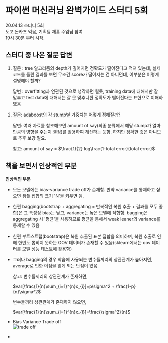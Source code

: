 # 파이썬 머신러닝 완벽가이드 스터디 5회
20.04.13 스터디 5회   
도꼬 돈카츠 먹음, 기획팀 재홍 주임님 참여   
19시 30분 부터 시작. 


## 스터디 중 나온 질문 답변
1.	질문 : tree 알고리즘의 depth가 깊어지면 정확도가 떨어진다고 적혀 있는데, 실제 코드를 돌린 결과를 보면 무조건 score가 떨어지는 건 아니던데, 이부분은 어떻게 설명해야 할까?
   
	답변 : overfitting과 연관된 것으로 생각하면 될듯, training data에 대해서만 잘 맞추고 test data에 대해서는 잘 못 맞추니깐 정확도가 떨어진다는 표현으로 이해하였음
   
2.	질문: adaboost의 각 stump별 가중치는 어떻게 정해질까?
	
	답변: 여러 자료를 참조해보면 amount of say(최종 분류에서 해당 stump가 얼마만큼의 영향을 주는지 결정)를 활용하여 계산하는 듯함. 하지만 정확한 것은 아니므로 추후 보강 필요.
	
	참고: amount of say = $\frac{1}{2} log\frac{1-total error}{total error}$
	
   
## 책을 보면서 인상적인 부분
**인상적인 부분** 

- 모든 모델에는 bias-variance trade off가 존재함. 만약 variance를 통제하고 싶으면 샘플 집합의 크기 'N'을 키우면 됨.
- 한편 bagging(bootstrap + aggregating = 반복적인 복원 추출 + 결과를 모두 종합)은 그 특성상 bias는 낮고, variance는 높은 모델에 적합함. bagging은 aggregating 시 '평균'을 사용하므로 평균을 통해서 weak leaner의 variance를 통제할 수 있음
- 한편 부트스트랩(bootstrap)은 복원 추출된 표본 집합을 의미하며, 복원 추출로 인해 한번도 뽑히지 못하는 OOV 데이터가 존재할 수 있음(sklearn에서는 oov 데이터를 모델 성능 테스트에 활용함)
- 그러나 bagging의 경우 학습에 사용되는 변수들끼리의 상관관계가 높아지면, average로 인한 이점을 잃게 되는 단점이 있음.

	참고: 변수들끼리의 상관관계가 존재하면,
	
	$var[\frac{1}{n}\sum_{i=1}^{n}x_{i}]=p\sigma^2 + \frac{1-p}{n}\sigma^2$
		
	변수들끼리 상관관계가 존재하지 않으면,
	
	$var[\frac{1}{n}\sum_{i=1}^{n}x_{i}]=\frac{\sigma^2}{n}$	 
	   
	   
- Bias Variance Trade off  
![trade off](https://lh5.googleusercontent.com/lAbzDl1HYiYHAEuGnaUw2GdCyQzkZvjWisgNY-ZRYqvRG-X-U7f7cL_UunIF7v5q0BbUSw4CZ-1-xMXs8mvE8fbGa7ghFeEGzuwJ6wiIs64nUgJxkDNEC2JrSTUHEjViRZLdA23NLqI)

-

	
		
